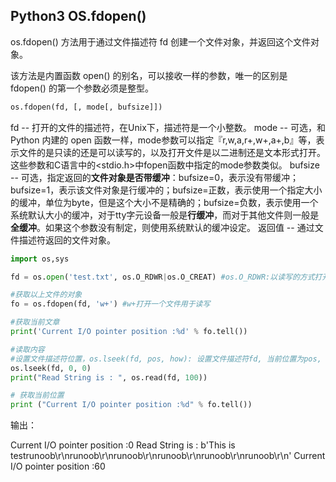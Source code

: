 ## Python3 OS.fdopen()

os.fdopen() 方法用于通过文件描述符 fd 创建一个文件对象，并返回这个文件对象。

该方法是内置函数 open() 的别名，可以接收一样的参数，唯一的区别是 fdopen() 的第一个参数必须是整型。

```python
os.fdopen(fd, [, mode[, bufsize]])
```

fd -- 打开的文件的描述符，在Unix下，描述符是一个小整数。
mode -- 可选，和 Python 内建的 open 函数一样，mode参数可以指定『r,w,a,r+,w+,a+,b』等，表示文件的是只读的还是可以读写的，以及打开文件是以二进制还是文本形式打开。这些参数和C语言中的<stdio.h>中fopen函数中指定的mode参数类似。
bufsize -- 可选，指定返回的**文件对象是否带缓冲**：bufsize=0，表示没有带缓冲；bufsize=1，表示该文件对象是行缓冲的；bufsize=正数，表示使用一个指定大小的缓冲，单位为byte，但是这个大小不是精确的；bufsize=负数，表示使用一个系统默认大小的缓冲，对于tty字元设备一般是**行缓冲**，而对于其他文件则一般是**全缓冲**。如果这个参数没有制定，则使用系统默认的缓冲设定。
返回值 -- 通过文件描述符返回的文件对象。

```python
import os,sys

fd = os.open('test.txt', os.O_RDWR|os.O_CREAT) #os.O_RDWR:以读写的方式打开, os.O_CREAT:创建并打开一个新文件

#获取以上文件的对象
fo = os.fdopen(fd, 'w+') #w+打开一个文件用于读写

#获取当前文章
print('Current I/O pointer position :%d' % fo.tell())

#读取内容
#设置文件描述符位置，os.lseek(fd, pos, how): 设置文件描述符fd, 当前位置为pos, how方式修改: SEEK_SET 或者 0 设置从文件开始的计算的pos; SEEK_CUR或者 1 则从当前位置计算; os.SEEK_END或者2则从文件尾部开始. 在unix，Windows中有效
os.lseek(fd, 0, 0)
print("Read String is : ", os.read(fd, 100))

# 获取当前位置
print ("Current I/O pointer position :%d" % fo.tell())
```
输出：
> 
Current I/O pointer position :0
Read String is :  b'This is testrunoob\r\nrunoob\r\nrunoob\r\nrunoob\r\nrunoob\r\nrunoob\r\n'
Current I/O pointer position :60